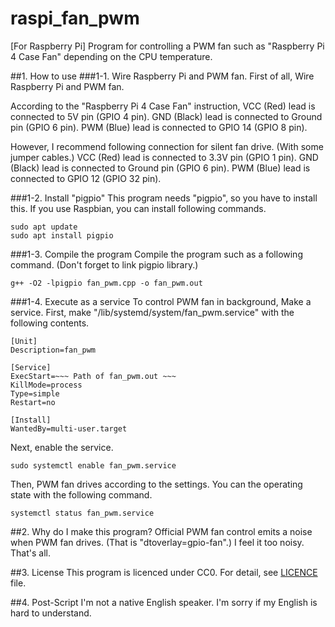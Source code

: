 # raspi_fan_pwm
[For Raspberry Pi] Program for controlling a PWM fan such as "Raspberry Pi 4 Case Fan" depending on the CPU temperature.

##1. How to use
###1-1. Wire Raspberry Pi and PWM fan.
First of all, Wire Raspberry Pi and PWM fan.

According to the "Raspberry Pi 4 Case Fan" instruction,
  VCC (Red) lead is connected to 5V pin (GPIO 4 pin).
  GND (Black) lead is connected to Ground pin (GPIO 6 pin).
  PWM (Blue) lead is connected to GPIO 14 (GPIO 8 pin).

However, I recommend following connection for silent fan drive. (With some jumper cables.)
  VCC (Red) lead is connected to 3.3V pin (GPIO 1 pin).
  GND (Black) lead is connected to Ground pin (GPIO 6 pin).
  PWM (Blue) lead is connected to GPIO 12 (GPIO 32 pin).

###1-2. Install "pigpio"
This program needs "pigpio", so you have to install this.
If you use Raspbian, you can install following commands.
```
sudo apt update
sudo apt install pigpio
```

###1-3. Compile the program
Compile the program such as a following command. (Don't forget to link pigpio library.)
```
g++ -O2 -lpigpio fan_pwm.cpp -o fan_pwm.out
```

###1-4. Execute as a service
To control PWM fan in background, Make a service.
First, make "/lib/systemd/system/fan_pwm.service" with the following contents.
```
[Unit]
Description=fan_pwm

[Service]
ExecStart=~~~ Path of fan_pwm.out ~~~
KillMode=process
Type=simple
Restart=no

[Install]
WantedBy=multi-user.target
```

Next, enable the service.
```
sudo systemctl enable fan_pwm.service
```

Then, PWM fan drives according to the settings.
You can the operating state with the following command.
```
systemctl status fan_pwm.service
```

##2. Why do I make this program?
Official PWM fan control emits a noise when PWM fan drives. (That is "dtoverlay=gpio-fan".)
I feel it too noisy.
That's all.

##3. License
This program is licenced under CC0.
For detail, see [LICENCE](LICENCE) file.

##4. Post-Script
I'm not a native English speaker.
I'm sorry if my English is hard to understand. 
